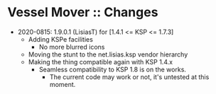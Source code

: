 # Vessel Mover :: Changes

* 2020-0815: 1.9.0.1 (LisiasT) for [1.4.1 <= KSP <= 1.7.3]
	+ Adding KSPe facilities
		- No more blurred icons
	+ Moving the stunt to the net.lisias.ksp vendor hierarchy
	+ Making the thing compatible again with KSP 1.4.x
		- Seamless compatibility to KSP 1.8 is on the works.
			- The current code may work or not, it's untested at this moment.  
